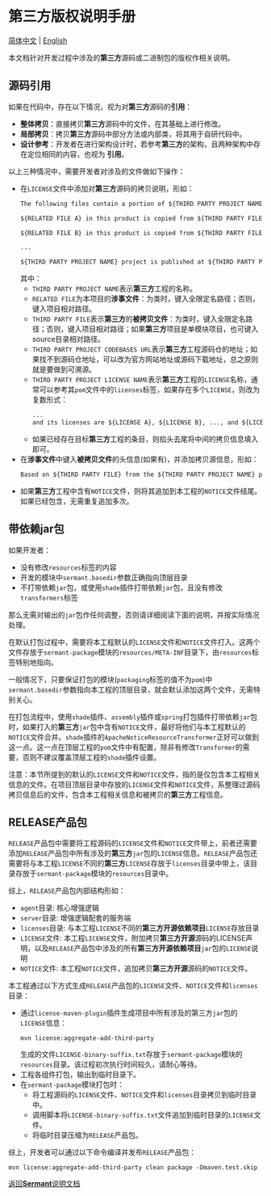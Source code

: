 # 第三方版权说明手册

[简体中文](third_party_copyright-zh.md) | [English](third_party_copyright.md)

本文档针对开发过程中涉及的**第三方**源码或二进制包的版权作相关说明。

## 源码引用

如果在代码中，存在以下情况，视为对**第三方**源码的**引用**：

- **整体拷贝**：直接拷贝**第三方**源码中的文件，在其基础上进行修改。
- **局部拷贝**：拷贝**第三方**源码中部分方法或内部类，将其用于自研代码中。
- **设计参考**：开发者在进行架构设计时，若参考**第三方**的架构，且两种架构中存在定位相同的内容，也视为 **引用**。

以上三种情况中，需要开发者对涉及的文件做如下操作：

- 在`LICENSE`文件中添加对**第三方**源码的拷贝说明，形如：
  ```txt
  The following files contain a portion of ${THIRD PARTY PROJECT NAME} project.
  
  ${RELATED FILE A} in this product is copied from ${THIRD PARTY FILE A} of ${THIRD PARTY PROJECT NAME} project.
  
  ${RELATED FILE B} in this product is copied from ${THIRD PARTY FILE B} of ${THIRD PARTY PROJECT NAME} project.
  
  ...
  
  ${THIRD PARTY PROJECT NAME} project is published at ${THIRD PARTY PROJECT CODEBASES URL} and its license is ${THIRD PARTY PROJECT LICENSE NAME}.
  ```
  其中：
  - `THIRD PARTY PROJECT NAME`表示**第三方**工程的名称。
  - `RELATED FILE`为本项目的**涉事文件**：为类时，键入全限定名路径；否则，键入项目相对路径。
  - `THIRD PARTY FILE`表示**第三方**的**被拷贝文件**：为类时，键入全限定名路径；否则，键入项目相对路径；如果**第三方**项目是单模块项目，也可键入source目录相对路径。
  - `THIRD PARTY PROJECT CODEBASES URL`表示**第三方**工程源码仓的地址；如果找不到源码仓地址，可以改为官方网站地址或源码下载地址，总之原则就是要做到可溯源。
  - `THIRD PARTY PROJECT LICENSE NAME`表示**第三方**工程的`LICENSE`名称，通常可以参考其`pom`文件中的`licenses`标签，如果存在多个`LICENSE`，则改为复数形式：
    ```txt
    ...
    and its licenses are ${LICENSE A}, ${LICENSE B}, ..., and ${LICENSE C}.
    ```
  - 如果已经存在目标**第三方**工程的条目，则掐头去尾将中间的拷贝信息填入即可。
- 在**涉事文件**中键入**被拷贝文件**的头信息(如果有)，并添加拷贝源信息，形如：
  ```txt
  Based on ${THIRD PARTY FILE} from the ${THIRD PARTY PROJECT NAME} project.
  ```
- 如果**第三方**工程中含有`NOTICE`文件，则将其追加到本工程的`NOTICE`文件结尾。如果已经包含，无需重复追加多次。

## 带依赖jar包

如果开发者：

- 没有修改`resources`标签的内容
- 开发的模块中`sermant.basedir`参数正确指向顶层目录
- 不打带依赖`jar`包，或使用`shade`插件打带依赖`jar`包，且没有修改`transformers`标签

那么无需对输出的`jar`包作任何调整，否则请详细阅读下面的说明，并按实际情况处理。

在默认打包过程中，需要将本工程默认的`LICENSE`文件和`NOTICE`文件打入。这两个文件存放于`sermant-package`模块的`resources/META-INF`目录下，由`resources`标签特别地指向。

一般情况下，只要保证打包的模块(`packaging`标签的值不为`pom`)中`sermant.basedir`参数指向本工程的顶层目录，就会默认添加这两个文件，无需特别关心。

在打包流程中，使用`shade`插件、`assembly`插件或`spring`打包插件打带依赖`jar`包时，如果打入的**第三方**`jar`包中含有`NOTICE`文件，最好将他们与本工程默认的`NOTICE`文件合并。`shade`插件的`ApacheNoticeResourceTransformer`正好可以做到这一点。这一点在顶层工程的`pom`文件中有配置，除非有修改`Transformer`的需要，否则不建议覆盖顶层工程的`shade`插件设置。

注意：本节所提到的默认的`LICENSE`文件和`NOTICE`文件，指的是仅包含本工程相关信息的文件。在项目顶层目录中存放的`LICENSE`文件和`NOTICE`文件，系整理过源码拷贝信息后的文件，包含本工程相关信息和被拷贝的**第三方**工程信息。

## RELEASE产品包

`RELEASE`产品包中需要将工程源码的`LICENSE`文件和`NOTICE`文件带上，前者还需要添加`RELEASE`产品包中所有涉及的**第三方**`jar`包的`LICENSE`信息。`RELEASE`产品包还需要将与本工程`LICENSE`不同的**第三方**`LICENSE`存放于`licenses`目录中带上，该目录存放于`sermant-package`模块的`resources`目录中。

综上，`RELEASE`产品包内部结构形如：
- `agent`目录: 核心增强逻辑
- `server`目录: 增强逻辑配套的服务端
- `licenses`目录: 与本工程`LICENSE`不同的**第三方开源依赖项目**`LICENSE`存放目录
- `LICENSE`文件: 本工程`LICENSE`文件，附加拷贝**第三方开源**源码的LICENSE声明，以及`RELEASE`产品包中涉及的所有**第三方开源依赖项目**`jar`包的`LICENSE`说明
- `NOTICE`文件: 本工程`NOTICE`文件，追加拷贝**第三方开源**源码的`NOTICE`文件。

本工程通过以下方式生成`RELEASE`产品包的`LICENSE`文件、`NOTICE`文件和`licenses`目录：
- 通过`license-maven-plugin`插件生成项目中所有涉及的第三方`jar`包的`LICENSE`信息：
  ```shell
  mvn license:aggregate-add-third-party
  ```
  生成的文件`LICENSE-binary-suffix.txt`存放于`sermant-package`模块的`resources`目录。该过程初次执行时间较久，请耐心等待。
- 工程各组件打包，输出到临时目录下。
- 在`sermant-package`模块打包时：
  - 将工程源码的`LICENSE`文件、`NOTICE`文件和`licenses`目录拷贝到临时目录中。
  - 调用脚本将`LICENSE-binary-suffix.txt`文件追加到临时目录的`LICENSE`文件。
  - 将临时目录压缩为`RELEASE`产品包。

综上，开发者可以通过以下命令编译并发布`RELEASE`产品包：
```shell
mvn license:aggregate-add-third-party clean package -Dmaven.test.skip
```

[返回**Sermant**说明文档](../README.md)
